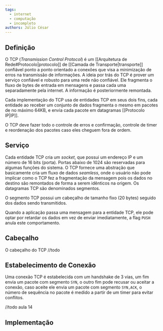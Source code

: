 ```yaml
---
tags:
  - internet
  - computação
  - incompleto
authors: Júlio César
---
```

## Definição

O TCP (_Transmission Control Protocol_) é um [[Arquitetura de Rede#Protocolo|protocolo]]  de [[Camada de Transporte|transporte]] confiável ponto a ponto orientado a conexões que visa a minimização de erros na transmissão de informações. A ideia por trás do TCP é prover um serviço confiável e robusto para uma rede não confiável. Ele fragmenta o fluxo de bytes de entrada em mensagens e passa cada uma separadamente pela internet. A informação é posteriormente remontada. 

Cada implementação do TCP usa de entidades TCP em seus dois fins, cada entidade ao receber um conjunto de dados fragmenta o mesmo em pacotes de no máximo 64KB, e envia cada pacote em datagramas [[Protocolo IP|IP]].

O TCP deve fazer todo o controle de erros e confirmação, controle de timer e reordenação dos pacotes caso eles cheguem fora de ordem.

## Serviço

Cada entidade TCP cria um _socket_, que possui um endereço IP e um número de 16 bits (porta). Portas abaixo de 1024 são reservadas para algumas funções do sistema. O TCP fornece uma abstração que basicamente cria um fluxo de dados _seamless_, onde o usuário não pode implicar como o TCP fez a fragmentação da mensagem pois os dados no destino são remontados de forma a serem idênticos na origem. Os datagramas TCP são denominados segmentos.

O segmento TCP possui um cabeçalho de tamanho fixo (20 bytes) seguido dos dados sendo transmitidos.

Quando a aplicação passa uma mensagem para a entidade TCP, ele pode optar por retardar os dados em vez de enviar imediatamente, a flag `PUSH` anula este comportamento.

## Cabeçalho

O cabeçalho do TCP 
//todo

## Estabelecimento de Conexão

Uma conexão TCP é estabelecida com um handshake de 3 vias, um fim envia um pacote com segmento  `SYN`, o outro fim pode recusar ou aceitar a conexão, caso aceite ele envia um pacote com segmento `SYN,ACK`, o número de sequência no pacote é medido a partir de um timer para evitar conflitos.

//todo aula 14
## Implementação